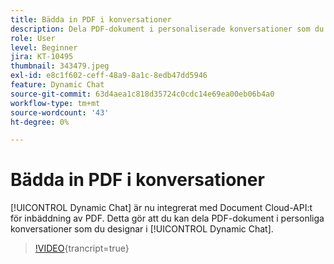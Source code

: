 ```yaml
---
title: Bädda in PDF i konversationer
description: Dela PDF-dokument i personaliserade konversationer som du designar i Dynamic Chat.
role: User
level: Beginner
jira: KT-10495
thumbnail: 343479.jpeg
exl-id: e8c1f602-ceff-48a9-8a1c-8edb47dd5946
feature: Dynamic Chat
source-git-commit: 63d4aea1c818d35724c0cdc14e69ea00eb06b4a0
workflow-type: tm+mt
source-wordcount: '43'
ht-degree: 0%

---
```


# Bädda in PDF i konversationer

[!UICONTROL Dynamic Chat] är nu integrerat med Document Cloud-API:t för inbäddning av PDF. Detta gör att du kan dela PDF-dokument i personliga konversationer som du designar i [!UICONTROL Dynamic Chat].

>[!VIDEO](https://video.tv.adobe.com/v/3447981/?quality=12&learn=on&captions=swe){trancript=true}

